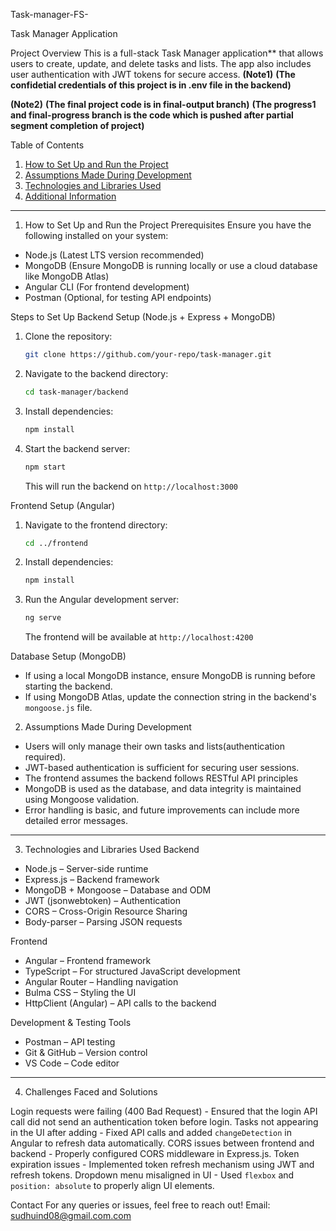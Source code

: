 Task-manager-FS-

 Task Manager Application

 Project Overview
This is a full-stack Task Manager application** that allows users to create, update, and delete tasks and lists. The app also includes user authentication with JWT tokens for secure access.
**(Note1)**
**(The confidetial credentials of this project is in .env file in the backend)**

**(Note2)**
**(The final project code is in final-output branch)**
**(The progress1 and final-progress branch is the code which is pushed after partial segment completion of project)**

 Table of Contents
1. [How to Set Up and Run the Project](#setup)
2. [Assumptions Made During Development](#assumptions)
3. [Technologies and Libraries Used](#technologies)
4. [Additional Information](#additional-info)

---

 1. How to Set Up and Run the Project
 Prerequisites
Ensure you have the following installed on your system:
- Node.js (Latest LTS version recommended)
- MongoDB (Ensure MongoDB is running locally or use a cloud database like MongoDB Atlas)
- Angular CLI (For frontend development)
- Postman (Optional, for testing API endpoints)

 Steps to Set Up
 Backend Setup (Node.js + Express + MongoDB)
1. Clone the repository:
   ```sh
   git clone https://github.com/your-repo/task-manager.git
   ```
2. Navigate to the backend directory:
   ```sh
   cd task-manager/backend
   ```
3. Install dependencies:
   ```sh
   npm install
   ```
4. Start the backend server:
   ```sh
   npm start
   ```
   This will run the backend on `http://localhost:3000`

 Frontend Setup (Angular)
1. Navigate to the frontend directory:
   ```sh
   cd ../frontend
   ```
2. Install dependencies:
   ```sh
   npm install
   ```
3. Run the Angular development server:
   ```sh
   ng serve
   ```
   The frontend will be available at `http://localhost:4200`

 Database Setup (MongoDB)
- If using a local MongoDB instance, ensure MongoDB is running before starting the backend.
- If using MongoDB Atlas, update the connection string in the backend's `mongoose.js` file.


 2. Assumptions Made During Development 
- Users will only manage their own tasks and lists(authentication required).
- JWT-based authentication is sufficient for securing user sessions.
- The frontend assumes the backend follows RESTful API principles
- MongoDB is used as the database, and data integrity is maintained using Mongoose validation.
- Error handling is basic, and future improvements can include more detailed error messages.

---

 3. Technologies and Libraries Used 
Backend
- Node.js – Server-side runtime
- Express.js – Backend framework
- MongoDB + Mongoose – Database and ODM
- JWT (jsonwebtoken) – Authentication
- CORS – Cross-Origin Resource Sharing
- Body-parser – Parsing JSON requests

Frontend
- Angular – Frontend framework
- TypeScript – For structured JavaScript development
- Angular Router – Handling navigation
- Bulma CSS – Styling the UI
- HttpClient (Angular) – API calls to the backend

Development & Testing Tools
 - Postman – API testing
 - Git & GitHub – Version control
- VS Code – Code editor

---

 4. Challenges Faced and Solutions

 Login requests were failing (400 Bad Request) - Ensured that the login API call did not send an authentication token before login. 
 Tasks not appearing in the UI after adding -  Fixed API calls and added `changeDetection` in Angular to refresh data automatically. 
 CORS issues between frontend and backend - Properly configured CORS middleware in Express.js. 
 Token expiration issues -  Implemented token refresh mechanism using JWT and refresh tokens. 
 Dropdown menu misaligned in UI -  Used `flexbox` and `position: absolute` to properly align UI elements. 

 Contact
For any queries or issues, feel free to reach out!
Email: sudhuind08@gmail.com.com  


